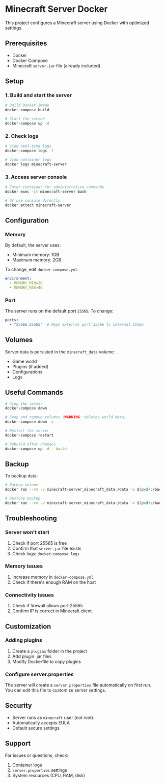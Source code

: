 # Minecraft Server Docker

This project configures a Minecraft server using Docker with optimized settings.

## Prerequisites

- Docker
- Docker Compose
- Minecraft `server.jar` file (already included)

## Setup

### 1. Build and start the server

```bash
# Build Docker image
docker-compose build

# Start the server
docker-compose up -d
```

### 2. Check logs

```bash
# View real-time logs
docker-compose logs -f

# View container logs
docker logs minecraft-server
```

### 3. Access server console

```bash
# Enter container for administrative commands
docker exec -it minecraft-server bash

# Or use console directly
docker attach minecraft-server
```

## Configuration

### Memory
By default, the server uses:
- Minimum memory: 1GB
- Maximum memory: 2GB

To change, edit `docker-compose.yml`:

```yaml
environment:
  - MEMORY_MIN=2G
  - MEMORY_MAX=4G
```

### Port
The server runs on the default port `25565`. To change:

```yaml
ports:
  - "25566:25565"  # Maps external port 25566 to internal 25565
```

## Volumes

Server data is persisted in the `minecraft_data` volume:
- Game world
- Plugins (if added)
- Configurations
- Logs

## Useful Commands

```bash
# Stop the server
docker-compose down

# Stop and remove volumes (WARNING: deletes world data)
docker-compose down -v

# Restart the server
docker-compose restart

# Rebuild after changes
docker-compose up -d --build
```

## Backup

To backup data:

```bash
# Backup volume
docker run --rm -v minecraft-server_minecraft_data:/data -v $(pwd):/backup alpine tar czf /backup/minecraft-backup-$(date +%Y%m%d).tar.gz -C /data .

# Restore backup
docker run --rm -v minecraft-server_minecraft_data:/data -v $(pwd):/backup alpine tar xzf /backup/minecraft-backup-YYYYMMDD.tar.gz -C /data
```

## Troubleshooting

### Server won't start
1. Check if port 25565 is free
2. Confirm that `server.jar` file exists
3. Check logs: `docker-compose logs`

### Memory issues
1. Increase memory in `docker-compose.yml`
2. Check if there's enough RAM on the host

### Connectivity issues
1. Check if firewall allows port 25565
2. Confirm IP is correct in Minecraft client

## Customization

### Adding plugins
1. Create a `plugins` folder in the project
2. Add plugin .jar files
3. Modify Dockerfile to copy plugins

### Configure server.properties
The server will create a `server.properties` file automatically on first run. You can edit this file to customize server settings.

## Security

- Server runs as `minecraft` user (not root)
- Automatically accepts EULA
- Default secure settings

## Support

For issues or questions, check:
1. Container logs
2. `server.properties` settings
3. System resources (CPU, RAM, disk) 